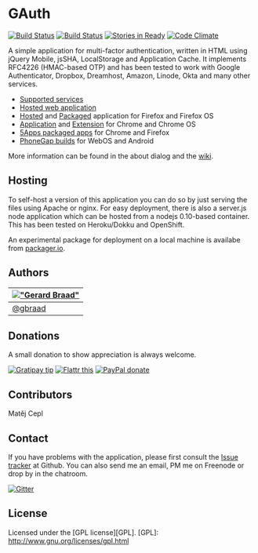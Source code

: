 GAuth
=====

[![Build Status](https://travis-ci.org/gbraad/gauth.svg?branch=master)](https://travis-ci.org/gbraad/html5-google-authenticator)
[![Build Status](https://drone.io/github.com/gbraad/html5-google-authenticator/status.png)](https://drone.io/github.com/gbraad/html5-google-authenticator/latest)
[![Stories in Ready](https://badge.waffle.io/gbraad/html5-google-authenticator.png?label=ready&title=Ready)](https://waffle.io/gbraad/html5-google-authenticator)
[![Code Climate](https://codeclimate.com/github/gbraad/html5-google-authenticator/badges/gpa.svg)](https://codeclimate.com/github/gbraad/html5-google-authenticator)


A simple application for multi-factor authentication, written in HTML using
jQuery Mobile, jsSHA, LocalStorage and Application Cache. It implements RFC4226
(HMAC-based OTP) and has been tested to work with Google Authenticator,
Dropbox, Dreamhost, Amazon, Linode, Okta and many other services.


* [Supported services](https://github.com/gbraad/gauth/wiki/Supported-services)
* [Hosted web application](http://gauth.apps.gbraad.nl "Hosted web application")
* [Hosted](https://marketplace.firefox.com/app/gauth-authenticator "Firefox Web Application") and [Packaged](https://marketplace.firefox.com/app/gauth-authenticator-packaged/ "Firefox Packaged Application") application for Firefox and Firefox OS
* [Application](https://chrome.google.com/webstore/detail/gauth-authenticator/jcmgkikfgdbehjdajjdnebnnmmknfblm "Chrome application") and [Extension](https://chrome.google.com/webstore/detail/ilgcnhelpchnceeipipijaljkblbcobl "Chrome extension") for Chrome and Chrome OS
* [5Apps packaged apps](https://5apps.com/gbraad/gauth "5Apps packages") for Chrome and Firefox
* [PhoneGap builds](http://build.phonegap.com/apps/135419/share "PhoneGap Build") for WebOS and Android

More information can be found in the about dialog and the [wiki](https://github.com/gbraad/gauth/wiki "GAuth wiki").


Hosting
-------

To self-host a version of this application you can do so by just serving the files using Apache or nginx. For easy deployment, there is also a server.js node application which can be hosted from a nodejs 0.10-based container. This has been tested on Heroku/Dokku and OpenShift.

An experimental package for deployment on a local machine is availabe from [packager.io](https://packager.io/gh/gbraad/gauth/).


Authors
-------

| [!["Gerard Braad"](http://gravatar.com/avatar/e466994eea3c2a1672564e45aca844d0.png?s=60)](http://gbraad.nl "Gerard Braad <me@gbraad.nl>") |
|---|
| [@gbraad](https://twitter.com/gbraad)  |


Donations
---------
A small donation to show appreciation is always welcome.

[![Gratipay tip](https://img.shields.io/gratipay/gbraad.svg)](https://gratipay.com/gbraad)
[![Flattr this](http://api.flattr.com/button/flattr-badge-large.png)](http://flattr.com/thing/717982/GAuth-Authenticator)
[![PayPal donate](https://www.paypalobjects.com/en_US/i/btn/btn_donate_SM.gif)](https://www.paypal.com/cgi-bin/webscr?cmd=_donations&business=me%40gbraad%2enl&lc=US&item_name=gbraad&currency_code=USD&bn=PP%2dDonationsBF%3abtn_donate_SM%2egif%3aNonHosted)


Contributors
------------
Matěj Cepl


Contact
-------
If you have problems with the application, please first consult the
[Issue tracker](https://github.com/gbraad/gauth/issues "Issue tracker")
at Github. You can also send me an email, PM me on Freenode or drop by in the chatroom.

[![Gitter](https://badges.gitter.im/Join%20Chat.svg)](https://gitter.im/gbraad/gauth?utm_source=badge&utm_medium=badge&utm_campaign=pr-badge)


License
-------
Licensed under the [GPL license][GPL].
[GPL]: http://www.gnu.org/licenses/gpl.html
